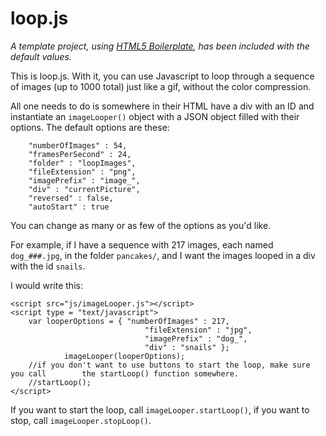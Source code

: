 loop.js
=====

*A template project, using [HTML5 Boilerplate](http://html5boilerplate.com/), has been included with the default values.*

This is loop.js. With it, you can use Javascript to loop through a sequence of images (up to 1000 total) just like a gif, without the color compression.

All one needs to do is somewhere in their HTML have a div with an ID and instantiate an `imageLooper()` object with a JSON object filled with their options. The default options are these:

        "numberOfImages" : 54,
        "framesPerSecond" : 24,
        "folder" : "loopImages",
        "fileExtension" : "png",
        "imagePrefix" : "image_",
        "div" : "currentPicture",
        "reversed" : false,
        "autoStart" : true
        
You can change as many or as few of the options as you'd like.

For example, if I have a sequence with 217 images, each named `dog_###.jpg`, in the folder `pancakes/`, and I want the images looped in a div with the id `snails`.

I would write this:

	<script src="js/imageLooper.js"></script>
	<script type = "text/javascript">
		var looperOptions = { "numberOfImages" : 217,
                                  "fileExtension" : "jpg",
                                  "imagePrefix" : "dog_",
                                  "div" : "snails" };
                imageLooper(looperOptions);
		//if you don't want to use buttons to start the loop, make sure you call 		the startLoop() function somewhere.
		//startLoop();
	</script>

If you want to start the loop, call `imageLooper.startLoop()`, if you want to stop, call `imageLooper.stopLoop()`.
